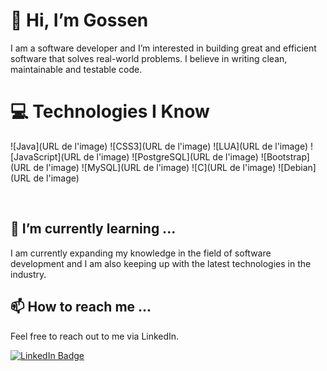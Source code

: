 # 👋 Hi, I’m Gossen

I am a software developer and I’m interested in building great and efficient software that solves real-world problems. I believe in writing clean, maintainable and testable code.

# 💻 Technologies I Know

![Java](URL de l'image)
![CSS3](URL de l'image)
![LUA](URL de l'image)
![JavaScript](URL de l'image)
![PostgreSQL](URL de l'image)
![Bootstrap](URL de l'image)
![MySQL](URL de l'image)
![C](URL de l'image)
![Debian](URL de l'image)


<br>

## 🌱 I’m currently learning ...

I am currently expanding my knowledge in the field of software development and I am also keeping up with the latest technologies in the industry.

## 📫 How to reach me ...

Feel free to reach out to me via LinkedIn.

[![LinkedIn Badge](https://img.shields.io/badge/-LinkedIn-black.svg?style=flat-square&logo=linkedin&colorB=555)](https://linkedin.com/in/mamadousaliou-bah)
